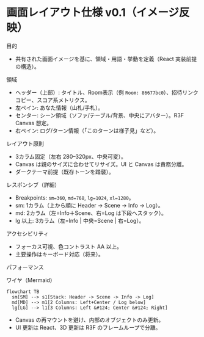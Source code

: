 # 画面レイアウト仕様 v0.1（イメージ反映）

目的

- 共有された画面イメージを基に、領域・用語・挙動を定義（React 実装前提の構造）。

領域

- ヘッダー（上部）: タイトル、Room表示（例 `Room: 86677bc0`）、招待リンクコピー、スコア系メトリクス。
- 左ペイン: あなた情報（山札/手札）。
- センター: シーン領域（ソファ/テーブル/背景、中央にアバター）。R3F Canvas 想定。
- 右ペイン: ログ/ターン情報（「このターンは様子見」など）。

レイアウト原則

- 3カラム固定（左右 280–320px、中央可変）。
- Canvas は親のサイズに合わせてリサイズ。UI と Canvas は責務分離。
- ダークテーマ前提（既存トーンを踏襲）。

レスポンシブ（詳細）

- Breakpoints: `sm=360`, `md=768`, `lg=1024`, `xl=1280`。
- sm: 1カラム（上から順に Header → Scene → Info → Log）。
- md: 2カラム（左=Info＋Scene、右=Log は下段へスタック）。
- lg 以上: 3カラム（左=Info | 中央=Scene | 右=Log）。

アクセシビリティ

- フォーカス可視、色コントラスト AA 以上。
- 主要操作はキーボード対応（将来）。

パフォーマンス

ワイヤ（Mermaid）

```mermaid
flowchart TB
  sm[SM] --> s1[Stack: Header -> Scene -> Info -> Log]
  md[MD] --> m1[2 Columns: Left+Center / Log below]
  lg[LG] --> l1[3 Columns: Left &#124; Center &#124; Right]
```

- Canvas の再マウントを避け、内部のオブジェクトのみ更新。
- UI 更新は React、3D 更新は R3F のフレームループで分離。
